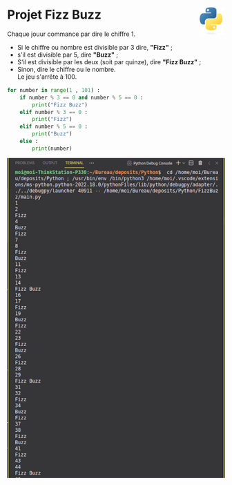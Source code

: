 # Projet Fizz Buzz <img align="right" src="../../src/images/Python-logo-notext.svg" alt="Python" title="Phthon" widht="auto" height="64px">


Chaque jouur commance par dire le chiffre 1.  
* Si le chiffre ou nombre est divisible par 3 dire, **"Fizz"** ;
* s'il est divisible par 5, dire **"Buzz"** ;  
* S'il est divisible par les deux (soit par quinze), dire **"Fizz Buzz"** ;
* Sinon, dire le chiffre ou le nombre.  
Le jeu s'arrête à 100.  


```Python
for number in range(1 , 101) :
    if number % 3 == 0 and number % 5 == 0 :
        print("Fizz Buzz")
    elif number % 3 == 0 :
        print("Fizz")
    elif number % 5 == 0 :
        print("Buzz")
    else :
        print(number)

```
![Capture](assets/src/img/scrennshot.png "Screenshot")